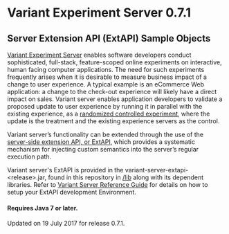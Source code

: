 # Variant Experiment Server 0.7.1
## Server Extension API (ExtAPI) Sample Objects

[Variant Experiment Server](http://www.getvariant.com/docs/0-7/experiment-server/server-user-guide/) enables software developers conduct sophisticated, full-stack, feature-scoped online experiments on interactive, human facing computer applications. The need for such experiments frequently arises when it is desirable to measure business impact of a change to user experience. A typical example is an eCommerce Web application: a change to the check-out experience will likely have a direct impact on sales. Variant server enables application developers to validate a proposed update to user experience by running it in parallel with the existing experience, as a [randomized controlled experiment](https://en.wikipedia.org/wiki/Randomized_controlled_trial), where the update is the treatment and the existing experience servers as the control.

Variant server’s functionality can be extended through the use of the [server-side extension API, or ExtAPI](http://www.getvariant.com/docs/0-7/experiment-server/server-user-guide/#section-8), which provides a systematic mechanism for injecting custom semantics into the server’s regular execution path. 

Variant server's ExtAPI is provided in the variant-server-extapi-\<release\>.jar, found in this repository in [/lib](https://github.com/getvariant/variant-server-extapi/tree/release/0.7.1/lib) along with its dependent libraries. Refer to [Variant Server Reference Guide](http://www.getvariant.com/docs/0-7/experiment-server/reference/#section-3.1) for details on how to setup your ExtAPI development Environment.

#### Requires Java 7 or later.
Updated on 19 July 2017 for release 0.7.1.
